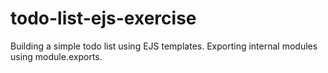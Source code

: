 # todo-list-ejs-exercise

Building a simple todo list using EJS templates.
Exporting internal modules using module.exports.
